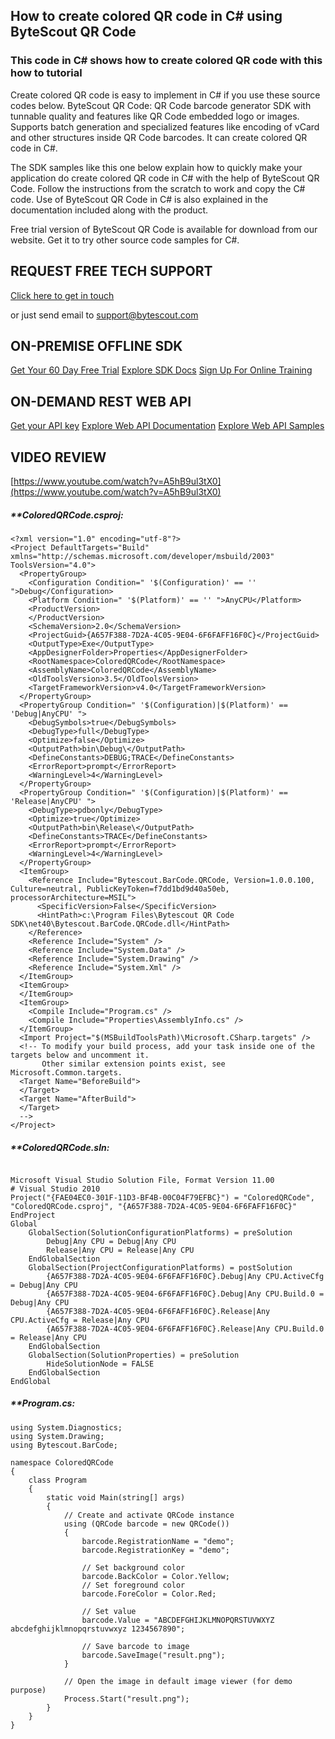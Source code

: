 ## How to create colored QR code in C# using ByteScout QR Code

### This code in C# shows how to create colored QR code with this how to tutorial

Create colored QR code is easy to implement in C# if you use these source codes below. ByteScout QR Code: QR Code barcode generator SDK with tunnable quality and features like QR Code embedded logo or images. Supports batch generation and specialized features like encoding of vCard and other structures inside QR Code barcodes. It can create colored QR code in C#.

The SDK samples like this one below explain how to quickly make your application do create colored QR code in C# with the help of ByteScout QR Code. Follow the instructions from the scratch to work and copy the C# code. Use of ByteScout QR Code in C# is also explained in the documentation included along with the product.

Free trial version of ByteScout QR Code is available for download from our website. Get it to try other source code samples for C#.

## REQUEST FREE TECH SUPPORT

[Click here to get in touch](https://bytescout.zendesk.com/hc/en-us/requests/new?subject=ByteScout%20QR%20Code%20Question)

or just send email to [support@bytescout.com](mailto:support@bytescout.com?subject=ByteScout%20QR%20Code%20Question) 

## ON-PREMISE OFFLINE SDK 

[Get Your 60 Day Free Trial](https://bytescout.com/download/web-installer?utm_source=github-readme)
[Explore SDK Docs](https://bytescout.com/documentation/index.html?utm_source=github-readme)
[Sign Up For Online Training](https://academy.bytescout.com/)


## ON-DEMAND REST WEB API

[Get your API key](https://pdf.co/documentation/api?utm_source=github-readme)
[Explore Web API Documentation](https://pdf.co/documentation/api?utm_source=github-readme)
[Explore Web API Samples](https://github.com/bytescout/ByteScout-SDK-SourceCode/tree/master/PDF.co%20Web%20API)

## VIDEO REVIEW

[https://www.youtube.com/watch?v=A5hB9ul3tX0](https://www.youtube.com/watch?v=A5hB9ul3tX0)




<!-- code block begin -->

##### ****ColoredQRCode.csproj:**
    
```
<?xml version="1.0" encoding="utf-8"?>
<Project DefaultTargets="Build" xmlns="http://schemas.microsoft.com/developer/msbuild/2003" ToolsVersion="4.0">
  <PropertyGroup>
    <Configuration Condition=" '$(Configuration)' == '' ">Debug</Configuration>
    <Platform Condition=" '$(Platform)' == '' ">AnyCPU</Platform>
    <ProductVersion>
    </ProductVersion>
    <SchemaVersion>2.0</SchemaVersion>
    <ProjectGuid>{A657F388-7D2A-4C05-9E04-6F6FAFF16F0C}</ProjectGuid>
    <OutputType>Exe</OutputType>
    <AppDesignerFolder>Properties</AppDesignerFolder>
    <RootNamespace>ColoredQRCode</RootNamespace>
    <AssemblyName>ColoredQRCode</AssemblyName>
    <OldToolsVersion>3.5</OldToolsVersion>
    <TargetFrameworkVersion>v4.0</TargetFrameworkVersion>
  </PropertyGroup>
  <PropertyGroup Condition=" '$(Configuration)|$(Platform)' == 'Debug|AnyCPU' ">
    <DebugSymbols>true</DebugSymbols>
    <DebugType>full</DebugType>
    <Optimize>false</Optimize>
    <OutputPath>bin\Debug\</OutputPath>
    <DefineConstants>DEBUG;TRACE</DefineConstants>
    <ErrorReport>prompt</ErrorReport>
    <WarningLevel>4</WarningLevel>
  </PropertyGroup>
  <PropertyGroup Condition=" '$(Configuration)|$(Platform)' == 'Release|AnyCPU' ">
    <DebugType>pdbonly</DebugType>
    <Optimize>true</Optimize>
    <OutputPath>bin\Release\</OutputPath>
    <DefineConstants>TRACE</DefineConstants>
    <ErrorReport>prompt</ErrorReport>
    <WarningLevel>4</WarningLevel>
  </PropertyGroup>
  <ItemGroup>
    <Reference Include="Bytescout.BarCode.QRCode, Version=1.0.0.100, Culture=neutral, PublicKeyToken=f7dd1bd9d40a50eb, processorArchitecture=MSIL">
      <SpecificVersion>False</SpecificVersion>
      <HintPath>c:\Program Files\Bytescout QR Code SDK\net40\Bytescout.BarCode.QRCode.dll</HintPath>
    </Reference>
    <Reference Include="System" />
    <Reference Include="System.Data" />
    <Reference Include="System.Drawing" />
    <Reference Include="System.Xml" />
  </ItemGroup>
  <ItemGroup>
  </ItemGroup>
  <ItemGroup>
    <Compile Include="Program.cs" />
    <Compile Include="Properties\AssemblyInfo.cs" />
  </ItemGroup>
  <Import Project="$(MSBuildToolsPath)\Microsoft.CSharp.targets" />
  <!-- To modify your build process, add your task inside one of the targets below and uncomment it. 
       Other similar extension points exist, see Microsoft.Common.targets.
  <Target Name="BeforeBuild">
  </Target>
  <Target Name="AfterBuild">
  </Target>
  -->
</Project>
```

<!-- code block end -->    

<!-- code block begin -->

##### ****ColoredQRCode.sln:**
    
```

Microsoft Visual Studio Solution File, Format Version 11.00
# Visual Studio 2010
Project("{FAE04EC0-301F-11D3-BF4B-00C04F79EFBC}") = "ColoredQRCode", "ColoredQRCode.csproj", "{A657F388-7D2A-4C05-9E04-6F6FAFF16F0C}"
EndProject
Global
	GlobalSection(SolutionConfigurationPlatforms) = preSolution
		Debug|Any CPU = Debug|Any CPU
		Release|Any CPU = Release|Any CPU
	EndGlobalSection
	GlobalSection(ProjectConfigurationPlatforms) = postSolution
		{A657F388-7D2A-4C05-9E04-6F6FAFF16F0C}.Debug|Any CPU.ActiveCfg = Debug|Any CPU
		{A657F388-7D2A-4C05-9E04-6F6FAFF16F0C}.Debug|Any CPU.Build.0 = Debug|Any CPU
		{A657F388-7D2A-4C05-9E04-6F6FAFF16F0C}.Release|Any CPU.ActiveCfg = Release|Any CPU
		{A657F388-7D2A-4C05-9E04-6F6FAFF16F0C}.Release|Any CPU.Build.0 = Release|Any CPU
	EndGlobalSection
	GlobalSection(SolutionProperties) = preSolution
		HideSolutionNode = FALSE
	EndGlobalSection
EndGlobal

```

<!-- code block end -->    

<!-- code block begin -->

##### ****Program.cs:**
    
```
using System.Diagnostics;
using System.Drawing;
using Bytescout.BarCode;

namespace ColoredQRCode
{
    class Program
    {
        static void Main(string[] args)
        {
            // Create and activate QRCode instance
            using (QRCode barcode = new QRCode())
            {
                barcode.RegistrationName = "demo";
                barcode.RegistrationKey = "demo";

                // Set background color
                barcode.BackColor = Color.Yellow;
                // Set foreground color
                barcode.ForeColor = Color.Red;

                // Set value            
                barcode.Value = "ABCDEFGHIJKLMNOPQRSTUVWXYZ abcdefghijklmnopqrstuvwxyz 1234567890";
                
                // Save barcode to image
                barcode.SaveImage("result.png");
            }

            // Open the image in default image viewer (for demo purpose)
            Process.Start("result.png");
        }
    }
}

```

<!-- code block end -->